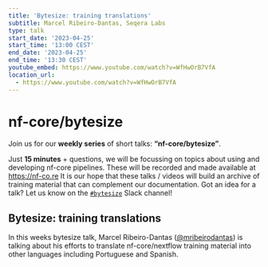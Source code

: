 ```yaml
---
title: 'Bytesize: training translations'
subtitle: Marcel Ribeiro-Dantas, Seqera Labs
type: talk
start_date: '2023-04-25'
start_time: '13:00 CEST'
end_date: '2023-04-25'
end_time: '13:30 CEST'
youtube_embed: https://www.youtube.com/watch?v=WfHwOrB7VfA
location_url:
  - https://www.youtube.com/watch?v=WfHwOrB7VfA
---
```


# nf-core/bytesize

Join us for our **weekly series** of short talks: **“nf-core/bytesize”**.

Just **15 minutes** + questions, we will be focussing on topics about using and developing nf-core pipelines.
These will be recorded and made available at <https://nf-co.re>
It is our hope that these talks / videos will build an archive of training material that can complement our documentation. Got an idea for a talk? Let us know on the [`#bytesize`](https://nfcore.slack.com/channels/bytesize) Slack channel!

## Bytesize: training translations

In this weeks bytesize talk, Marcel Ribeiro-Dantas ([@mribeirodantas](https://github.com/mribeirodantas)) is talking about his efforts to translate nf-core/nextflow training material into other languages including Portuguese and Spanish.
